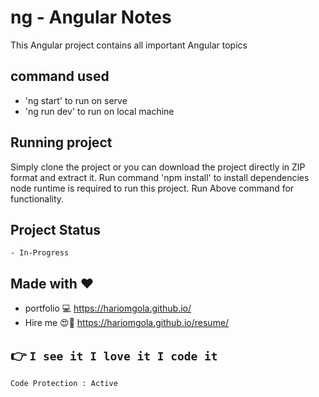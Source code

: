# ng - Angular Notes

This Angular project contains all important Angular topics

## command used

- 'ng start' to run on serve
- 'ng run dev' to run on local machine

## Running project

Simply clone the project or you can download the project directly in ZIP format and extract it.
Run command 'npm install' to install dependencies  
node runtime is required to run this project.
Run Above command for functionality.

## Project Status

    - In-Progress

## Made with :heart:

- portfolio :computer: https://hariomgola.github.io/
- Hire me :heart_eyes::yellow_heart: https://hariomgola.github.io/resume/

## :point_right: `I see it I love it I code it`

```
Code Protection : Active
```
